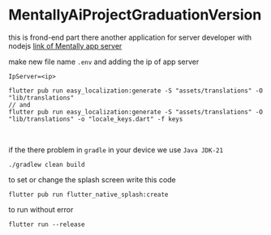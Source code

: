 # MentallyAiProjectGraduationVersion

this is frond-end part there another application for server developer with nodejs 
[link of Mentally app server](https://github.com/YossefHussein/mental_health_nodejs)

make new file name `.env`
and adding the ip of app server 
```
IpServer=<ip>
```

```
flutter pub run easy_localization:generate -S "assets/translations" -O "lib/translations"
// and
flutter pub run easy_localization:generate -S "assets/translations" -O "lib/translations" -o "locale_keys.dart" -f keys
``` 
<br>

if the there problem in `gradle` in your device we use `Java JDK-21`

```
./gradlew clean build
```

to set or change the splash screen write this code

```
flutter pub run flutter_native_splash:create
```

to run without error 
```
flutter run --release
```
